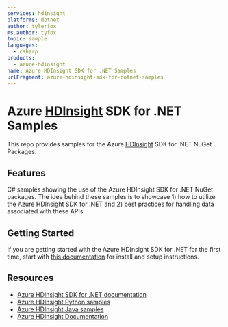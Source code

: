 ```yaml
---
services: hdinsight
platforms: dotnet
author: tylerfox
ms.author: tyfox
topic: sample
languages:
  - csharp
products:
  - azure-hdinsight
name: Azure HDInsight SDK for .NET Samples
urlFragment: azure-hdinsight-sdk-for-dotnet-samples
---
```


# Azure [HDInsight](https://azure.microsoft.com/services/hdinsight/) SDK for .NET Samples

This repo provides samples for the Azure [HDInsight](https://azure.microsoft.com/services/hdinsight/) SDK for .NET NuGet Packages.

## Features

C# samples showing the use of the Azure HDInsight SDK for .NET NuGet packages. The idea behind these samples is to showcase 1) how to utilize the Azure HDInsight SDK for .NET and 2) best practices for handling data associated with these APIs.

## Getting Started

If you are getting started with the Azure HDInsight SDK for .NET for the first time, start with [this documentation](https://docs.microsoft.com/dotnet/api/overview/azure/hdinsight?view=azure-dotnet) for install and setup instructions.

## Resources

- [Azure HDInsight SDK for .NET documentation](https://docs.microsoft.com/dotnet/api/overview/azure/hdinsight?view=azure-dotnet)
- [Azure HDInsight Python samples](https://github.com/Azure-Samples/hdinsight-python-sdk-samples)
- [Azure HDInsight Java samples](https://github.com/Azure-Samples/hdinsight-java-sdk-samples)
- [Azure HDInsight Documentation](https://docs.microsoft.com/azure/hdinsight/)
